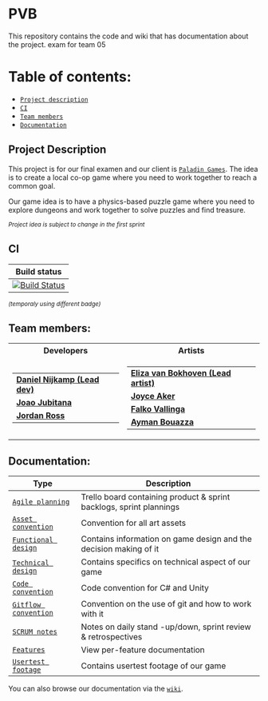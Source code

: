 # PVB

This repository contains the code and wiki that has documentation about the project. exam for team 05

# Table of contents:
* [`Project description`](#Project-Description)
* [`CI`](#CI)
* [`Team members`](#Team-members)
* [`Documentation`](#Documentation)


## Project Description

This project is for our final examen and our client is [`Paladin Games`](https://paladinstudios.com/). The idea is to create a local co-op game where you need to work together to reach a common goal. 

Our game idea is to have a physics-based puzzle game where you need to explore dungeons and work together to solve puzzles and find treasure. 

<sup>_Project idea is subject to change in the first sprint_</sup>


## CI

|  Build status  |
| -- |
|  [![Build Status](https://github.com/DanielNijkamp/FlippinWorlds/actions/workflows/build.yml/badge.svg?branch=master)](https://github.com/DanielNijkamp/FlippinWorlds/actions)   |

<sup>_(temporaly using different badge)_</sup>

## Team members:

<table>
<tr><th>Developers</th><th>Artists</th></tr>
<tr><td>

||
|--|
|[**Daniel Nijkamp (Lead dev)**](https://danielnijkamp.xyz)|
|[**Joao Jubitana**](https://2906159.wixsite.com/my-site)|
|[**Jordan Ross**]()|

</td><td>

||
|--|
|[**Eliza van Bokhoven (Lead artist)**](https://www.artstation.com/elizavanbokhoven)|
|[**Joyce Aker**](https://www.artstation.com/joyceaker)|
|[**Falko Vallinga**](https://www.artstation.com/falkovallinga)|
|[**Ayman Bouazza**](https://www.artstation.com/ayman_bouazza)|
</td></tr> </table>

## Documentation:

| Type   | Description   |
|-------------|-------------|
| [`Agile planning`](https://trello.com/b/ARMvx45K/pvb-paladin)  | Trello board containing product & sprint backlogs, sprint plannings|
| [`Asset convention`](https://github.com/DanielNijkamp/PVB/wiki/Assets-Convention) | Convention for all art assets|
| [`Functional design`](https://github.com/DanielNijkamp/PVB/wiki/Functional-design) | Contains information on game design and the decision making of it|
| [`Technical design`](https://github.com/DanielNijkamp/PVB/wiki/Technical-design) | Contains specifics on technical aspect of our game |
| [`Code convention`](https://github.com/DanielNijkamp/PVB/wiki/Code-convention) | Code convention for C# and Unity |
| [`Gitflow convention`](https://github.com/DanielNijkamp/PVB/wiki/Version-Control-Conventions) | Convention on the use of git and how to work with it |
| [`SCRUM notes`](https://github.com/DanielNijkamp/PVB/wiki/SCRUM-notes) | Notes on daily stand -up/down, sprint review & retrospectives|
| [`Features`](https://github.com/DanielNijkamp/PVB/wiki/Features) | View per-feature documentation|
| [`Usertest footage`](https://github.com/DanielNijkamp/PVB/wiki/Usertest-footage) | Contains usertest footage of our game |

You can also browse our documentation via the [`wiki`](https://github.com/DanielNijkamp/PVB/wiki).









